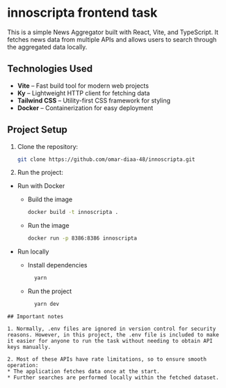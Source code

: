 # innoscripta frontend task

This is a simple News Aggregator built with React, Vite, and TypeScript. It fetches news data from multiple APIs and allows users to search through the aggregated data locally.

## Technologies Used

- **Vite** – Fast build tool for modern web projects
- **Ky** – Lightweight HTTP client for fetching data
- **Tailwind CSS** – Utility-first CSS framework for styling
- **Docker** – Containerization for easy deployment

## Project Setup

1. Clone the repository:

   ```sh
   git clone https://github.com/omar-diaa-48/innoscripta.git
   ```

2. Run the project:

  - Run with Docker

    - Build the image

      ```sh
      docker build -t innoscripta .
      ```

    - Run the image
      ```sh
      docker run -p 8386:8386 innoscripta
      ```

  - Run locally

    - Install dependencies

      ```sh
        yarn
        ```

    - Run the project

      ```sh
        yarn dev
        ```

```
## Important notes

1. Normally, .env files are ignored in version control for security reasons. However, in this project, the .env file is included to make it easier for anyone to run the task without needing to obtain API keys manually.

2. Most of these APIs have rate limitations, so to ensure smooth operation:
* The application fetches data once at the start.
* Further searches are performed locally within the fetched dataset.
```
